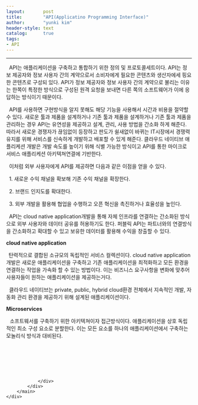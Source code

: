 ```yaml
---
layout:       post
title:        "API(Applicatino Programming Interface)"
author:       "yunki kim"
header-style: text
catalog:      true
tags: 
- API
---
```


<head></head>
<body id="tt-body-page" class="">
<div id="wrap" class="wrap-right">
    <div id="container">
        <main class="main ">
            <div class="area-main">
                <div class="area-view">
                    <div class="article-header"></div>
                    <hr>
                    <div class="article-view">
                        <div class="contents_style">
                            <p>&nbsp; API는 애플리케이션을 구축하고 통합하기 위한 정의 및 프로토콜세트이다. API는 정보 제공자와 정보 사용자 간의 계약으로서 소비자에게 필요한 콘텐츠와 생산자에세 핑요한 콘텐츠로 구성되 있다. API가 정보 제공자와 정보 사용자 간의 계약으로 불리는 이유는 한쪽이 특정한 방식으로 구성된 원격 요청을 보내면 다른 쪽의 소프트웨어가 이에 응답하는 방식이기 때문이다.</p>
<p>&nbsp; API를 사용하면 구현방식을 알지 못해도 해당 기능을 사용해서 시간과 비용을 절약할 수 있다. 새로운 툴과 제품을 설계하거나 기존 툴과 제품을 설계하거나 기존 툴과 제품을 관리하는 경우 API는 유연성을 제공하고 설계, 관리, 사용 방법을 간소화 하게 해준다. 따라서 새로운 경쟁자가 끊임없이 등장하고 판도가 쉴새없이 바뀌는 IT시장에서 경쟁력 유지를 위해 서비스를 신속하게 개발하고 배포할 수 있게 해준다. 클라우드 네이티브 애플리케션 개발은 개발 속도를 높이기 위해 식별 가능한 방식이고 API를 통한 마이크로 서비스 애플리케션 아키텍쳐연결에 기반한다.&nbsp;</p>
<p>&nbsp; 이처럼 외부 사용자에게 API를 제공하면 다음과 같은 이점을 얻을 수 있다.</p>
<p>&nbsp; 1. 새로운 수익 채널을 확보해 기존 수익 채널을 확장한다.</p>
<p>&nbsp; 2. 브랜드 인지도를 확대한다.</p>
<p>&nbsp; 3. 외부 개발을 활용해 협업을 수행하고 오픈 혁신을 촉진하거나 효율성을 높인다.&nbsp;</p>
<p>&nbsp; API는 cloud native application개발을 통해 자체 인프라를 연결하는 간소화된 방식으로 외부 사용자와 데이터 공유를 허용하기도 한다. 퍼블릭 API는 파트너와의 연결방식을 간소화하고 확대할 수 있고 보유한 데이터를 활용해 수익을 창출할 수 있다.</p>
<p><b>cloud native application</b></p>
<p><b>&nbsp;&nbsp;</b>탄력적으로 결합된 소규모의 독립적인 서비스 컬렉션이다. cloud native application 개발은 새로운 애플리케이션을 구축하고 기존 애플리케이션을 최적화하고 모든 환경을 연결하는 작업을 가속화 할 수 있는 방법이다. 이는 비즈니스 요구사항을 변화에 맞추어 사용자들이 원하는 애플리케이션을 제공하는거다.&nbsp;</p>
<p>&nbsp; 클라우드 네이티브는 private, public, hybrid cloud환경 전체에서 지속적인 개발, 자동화 관리 환경을 제공하기 위해 설계된 애플리케이션이다.&nbsp;</p>
<p><b>Microservices</b></p>
<p><b>&nbsp; &nbsp;</b>소프트웨서를 구축하기 위한 아키텍쳐이자 접근방식이다. 애플리케이션을 상호 독립적인 최소 구성 요소로 분할한다. 이는 모든 요소를 하나의 애플리케이션에서 구축하는 모놀리식 방식과 대비된다.&nbsp;</p>
<p>&nbsp;</p>
<p>&nbsp;</p>
                        </div>
                        <br>
                        <div class="tags"></div>
                    </div>
                    
                </div>
            </div>
        </main>
    </div>
</div>


</body>